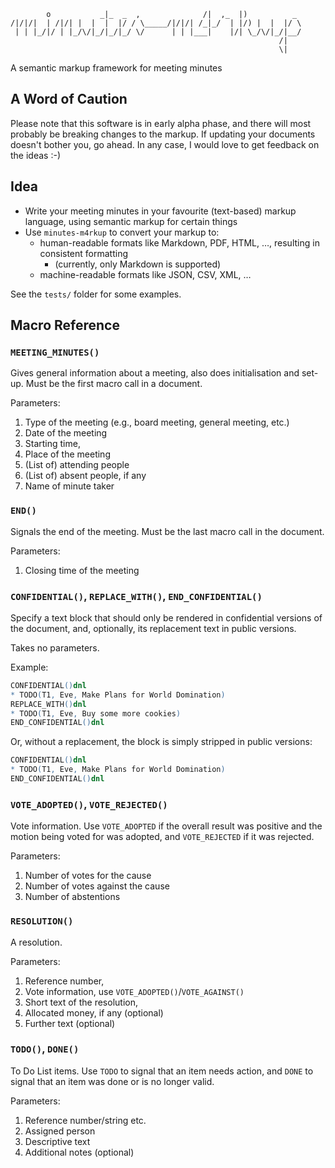             o           _|_  _  ,              /|  ,_  |)          _
    /|/|/|  | /|/| |  |  |  |/ / \_____/|/|/| /_|_/  | |/) |  |  |/ \
     | | |_/|/ | |_/\/|_/|_/|_/ \/      | | |___|    |/| \_/\/|_/|__/
                                                                /|
                                                                \|
A semantic markup framework for meeting minutes

## A Word of Caution

Please note that this software is in early alpha phase, and there will most
probably be breaking changes to the markup. If updating your documents doesn't
bother you, go ahead. In any case, I would love to get feedback on the ideas :-)

## Idea

* Write your meeting minutes in your favourite (text-based) markup language, using semantic markup for certain things
* Use `minutes-m4rkup` to convert your markup to:
    * human-readable formats like Markdown, PDF, HTML, …, resulting in consistent formatting
        * (currently, only Markdown is supported)
    * machine-readable formats like JSON, CSV, XML, …

See the `tests/` folder for some examples.


## Macro Reference

### `MEETING_MINUTES()`
Gives general information about a meeting, also does initialisation and set-up.
Must be the first macro call in a document.

Parameters:

1. Type of the meeting (e.g., board meeting, general meeting, etc.)
2. Date of the meeting
3. Starting time,
4. Place of the meeting
5. (List of) attending people
6. (List of) absent people, if any
7. Name of minute taker


### `END()`
Signals the end of the meeting. Must be the last macro call in the document.

Parameters:

1. Closing time of the meeting


### `CONFIDENTIAL()`, `REPLACE_WITH()`, `END_CONFIDENTIAL()`
Specify a text block that should only be rendered in confidential versions of
the document, and, optionally, its replacement text in public versions.

Takes no parameters.

Example:

``` m4
CONFIDENTIAL()dnl
* TODO(T1, Eve, Make Plans for World Domination)
REPLACE_WITH()dnl
* TODO(T1, Eve, Buy some more cookies)
END_CONFIDENTIAL()dnl
```

Or, without a replacement, the block is simply stripped in public versions:
``` m4
CONFIDENTIAL()dnl
* TODO(T1, Eve, Make Plans for World Domination)
END_CONFIDENTIAL()dnl
```


### `VOTE_ADOPTED()`, `VOTE_REJECTED()`
Vote information. Use `VOTE_ADOPTED` if the overall result was positive and the
motion being voted for was adopted, and `VOTE_REJECTED` if it was rejected.

Parameters:

1. Number of votes for the cause
2. Number of votes against the cause
3. Number of abstentions


### `RESOLUTION()`
A resolution.

Parameters:

1. Reference number,
2. Vote information, use `VOTE_ADOPTED()`/`VOTE_AGAINST()`
3. Short text of the resolution,
4. Allocated money, if any (optional)
5. Further text (optional)


### `TODO()`, `DONE()`
To Do List items. Use `TODO` to signal that an item needs action, and `DONE` to
signal that an item was done or is no longer valid.

Parameters:

1. Reference number/string etc.
2. Assigned person
3. Descriptive text
4. Additional notes (optional)
